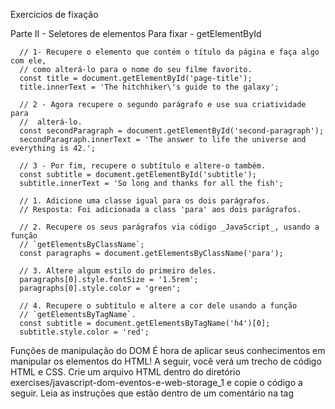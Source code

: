 Exercicios de fixação

Parte II - Seletores de elementos
Para fixar - getElementById


      // 1- Recupere o elemento que contém o título da página e faça algo com ele,
      // como alterá-lo para o nome do seu filme favorito.
      const title = document.getElementById('page-title');
      title.innerText = 'The hitchhiker\'s guide to the galaxy';

      // 2 - Agora recupere o segundo parágrafo e use sua criatividade para
      //  alterá-lo.
      const secondParagraph = document.getElementById('second-paragraph');
      secondParagraph.innerText = 'The answer to life the universe and everything is 42.';

      // 3 - Por fim, recupere o subtítulo e altere-o também.
      const subtitle = document.getElementById('subtitle');
      subtitle.innerText = 'So long and thanks for all the fish';

      // 1. Adicione uma classe igual para os dois parágrafos.
      // Resposta: Foi adicionada a class 'para' aos dois parágrafos.

      // 2. Recupere os seus parágrafos via código _JavaScript_, usando a função
      // `getElementsByClassName`;
      const paragraphs = document.getElementsByClassName('para');

      // 3. Altere algum estilo do primeiro deles.
      paragraphs[0].style.fontSize = '1.5rem';
      paragraphs[0].style.color = 'green';

      // 4. Recupere o subtítulo e altere a cor dele usando a função 
      // `getElementsByTagName`.
      const subtitle = document.getElementsByTagName('h4')[0];
      subtitle.style.color = 'red';      







Funções de manipulação do DOM
É hora de aplicar seus conhecimentos em manipular os elementos do HTML!
A seguir, você verá um trecho de código HTML e CSS.
Crie um arquivo HTML dentro do diretório exercises/javascript-dom-eventos-e-web-storage_1 e copie o código a seguir.
Leia as instruções que estão dentro de um comentário na tag <script>.
Não se esqueça de fazer um commit a cada exercício!



        /*
        Aqui você vai modificar os elementos já existentes utilizando apenas as funções:
        - document.getElementById()
        - document.getElementsByClassName()
        - document.getElementsByTagName()
        1. Crie e execute uma função que mude o texto na tag `<p>-----</p>`, para uma descrição de como você se vê daqui a 2 anos. (Não gaste tempo pensando no texto e sim realizando o exercício)
        2. Crie e execute uma função que mude a cor do quadrado amarelo para o verde da Trybe (rgb(76,164,109)).
        3. Crie e execute uma função que mude a cor do quadrado vermelho para branco.
        4. Crie e execute uma função que corrija o texto da tag <h1>.
        5. Crie e execute uma função que modifique todo o texto da tag <p> para maiúsculo.
        6. Crie e execute uma função que exiba o conteúdo de todas as tags <p> no console.
        */
